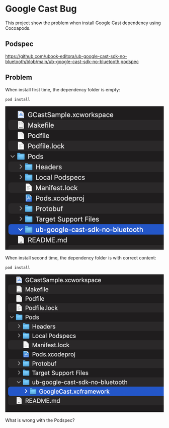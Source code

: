 # Google Cast Bug

This project show the problem when install Google Cast dependency using Cocoapods.

## Podspec

https://github.com/ubook-editora/ub-google-cast-sdk-no-bluetooth/blob/main/ub-google-cast-sdk-no-bluetooth.podspec

## Problem

When install first time, the dependency folder is empty:

```
pod install
```

![SS1](extras/images/ss1.png)


When install second time, the dependency folder is with correct content:

```
pod install
```

![SS1](extras/images/ss2.png)

What is wrong with the Podspec?
